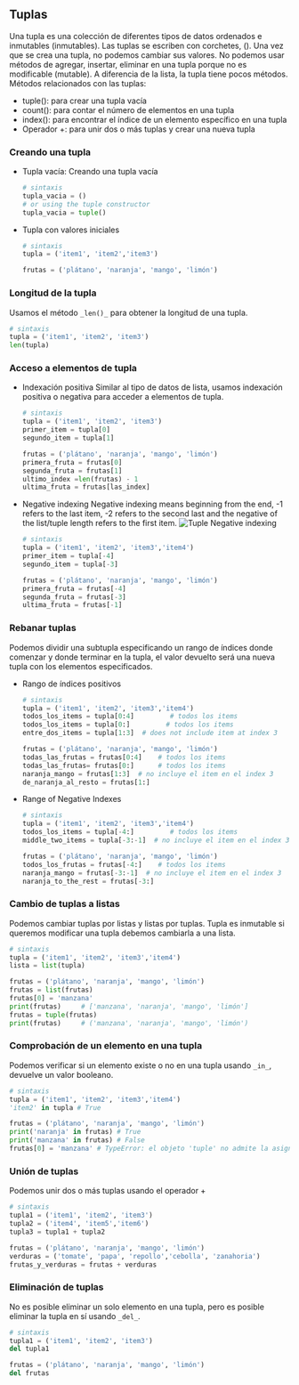## Tuplas

Una tupla es una colección de diferentes tipos de datos ordenados e inmutables (inmutables). Las tuplas se escriben con corchetes, (). Una vez que se crea una tupla, no podemos cambiar sus valores. No podemos usar métodos de agregar, insertar, eliminar en una tupla porque no es modificable (mutable). A diferencia de la lista, la tupla tiene pocos métodos. Métodos relacionados con las tuplas:

- tuple(): para crear una tupla vacía
- count(): para contar el número de elementos en una tupla
- index(): para encontrar el índice de un elemento específico en una tupla
- Operador +: para unir dos o más tuplas y crear una nueva tupla

### Creando una tupla

- Tupla vacía: Creando una tupla vacía
  
  ```python
  # sintaxis
  tupla_vacia = ()
  # or using the tuple constructor
  tupla_vacia = tuple()
  ```

- Tupla con valores iniciales

  ```python
  # sintaxis
  tupla = ('item1', 'item2','item3')
  ```

  ```python
  frutas = ('plátano', 'naranja', 'mango', 'limón')
  ```

### Longitud de la tupla

Usamos el método `_len()_` para obtener la longitud de una tupla.

```python
# sintaxis
tupla = ('item1', 'item2', 'item3')
len(tupla)
```

### Acceso a elementos de tupla

- Indexación positiva
  Similar al tipo de datos de lista, usamos indexación positiva o negativa para acceder a elementos de tupla.

  ```python
  # sintaxis
  tupla = ('item1', 'item2', 'item3')
  primer_item = tupla[0]
  segundo_item = tupla[1]
  ```

  ```python
  frutas = ('plátano', 'naranja', 'mango', 'limón')
  primera_fruta = frutas[0]
  segunda_fruta = frutas[1]
  ultimo_index =len(frutas) - 1
  ultima_fruta = frutas[las_index]
  ```

- Negative indexing
  Negative indexing means beginning from the end, -1 refers to the last item, -2 refers to the second last and the negative of the list/tuple length refers to the first item.
  ![Tuple Negative indexing](../images/tuple_negative_indexing.png)

  ```python
  # sintaxis
  tupla = ('item1', 'item2', 'item3','item4')
  primer_item = tupla[-4]
  segundo_item = tupla[-3]
  ```

  ```python
  frutas = ('plátano', 'naranja', 'mango', 'limón')
  primera_fruta = frutas[-4]
  segunda_fruta = frutas[-3]
  ultima_fruta = frutas[-1]
  ```

### Rebanar tuplas

Podemos dividir una subtupla especificando un rango de índices donde comenzar y donde terminar en la tupla, el valor devuelto será una nueva tupla con los elementos especificados.

- Rango de índices positivos

  ```python
  # sintaxis
  tupla = ('item1', 'item2', 'item3','item4')
  todos_los_items = tupla[0:4]         # todos los items
  todos_los_items = tupla[0:]         # todos los items
  entre_dos_items = tupla[1:3]  # does not include item at index 3
  ```

  ```python
  frutas = ('plátano', 'naranja', 'mango', 'limón')
  todas_las_frutas = frutas[0:4]    # todos los items
  todas_las_frutas= frutas[0:]      # todos los items
  naranja_mango = frutas[1:3]  # no incluye el item en el index 3
  de_naranja_al_resto = frutas[1:] 
  ```

- Range of Negative Indexes

  ```python
  # sintaxis
  tupla = ('item1', 'item2', 'item3','item4')
  todos_los_items = tupla[-4:]         # todos los items
  middle_two_items = tupla[-3:-1]  # no incluye el item en el index 3 (-1)
  ```

  ```python
  frutas = ('plátano', 'naranja', 'mango', 'limón')
  todos_los_frutas = frutas[-4:]    # todos los items
  naranja_mango = frutas[-3:-1]  # no incluye el item en el index 3
  naranja_to_the_rest = frutas[-3:]
  ```

### Cambio de tuplas a listas

Podemos cambiar tuplas por listas y listas por tuplas. Tupla es inmutable si queremos modificar una tupla debemos cambiarla a una lista.

```python
# sintaxis
tupla = ('item1', 'item2', 'item3','item4')
lista = list(tupla)
```

```python
frutas = ('plátano', 'naranja', 'mango', 'limón')
frutas = list(frutas)
frutas[0] = 'manzana'
print(frutas)     # ['manzana', 'naranja', 'mango', 'limón']
frutas = tuple(frutas)
print(frutas)     # ('manzana', 'naranja', 'mango', 'limón')
```

### Comprobación de un elemento en una tupla

Podemos verificar si un elemento existe o no en una tupla usando `_in_`, devuelve un valor booleano.

```python
# sintaxis
tupla = ('item1', 'item2', 'item3','item4')
'item2' in tupla # True
```

```python
frutas = ('plátano', 'naranja', 'mango', 'limón')
print('naranja' in frutas) # True
print('manzana' in frutas) # False
frutas[0] = 'manzana' # TypeError: el objeto 'tuple' no admite la asignación de elementos
```

### Unión de tuplas

Podemos unir dos o más tuplas usando el operador +

```python
# sintaxis
tupla1 = ('item1', 'item2', 'item3')
tupla2 = ('item4', 'item5','item6')
tupla3 = tupla1 + tupla2
```

```python
frutas = ('plátano', 'naranja', 'mango', 'limón')
verduras = ('tomate', 'papa', 'repollo','cebolla', 'zanahoria')
frutas_y_verduras = frutas + verduras
```

### Eliminación de tuplas

No es posible eliminar un solo elemento en una tupla, pero es posible eliminar la tupla en sí usando `_del_`.

```python
# sintaxis
tupla1 = ('item1', 'item2', 'item3')
del tupla1

```

```python
frutas = ('plátano', 'naranja', 'mango', 'limón')
del frutas
```